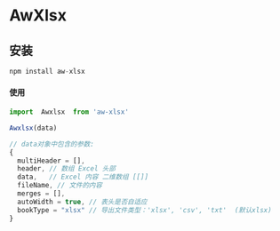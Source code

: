# AwXlsx

## 安装

```javascript
npm install aw-xlsx
```

#### 使用

```js
import  Awxlsx  from 'aw-xlsx'

Awxlsx(data)

// data对象中包含的参数: 
{
  multiHeader = [],
  header, // 数组 Excel 头部
  data,   // Excel 内容 二维数组 [[]]
  fileName, // 文件的内容
  merges = [],
  autoWidth = true, // 表头是否自适应
  bookType = "xlsx" // 导出文件类型：'xlsx', 'csv', 'txt'  (默认xlsx)
}
```

